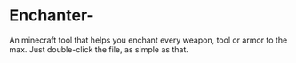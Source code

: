 # Enchanter-
An minecraft tool that helps you enchant every weapon, tool or armor to the max.
Just double-click the file, as simple as that.
